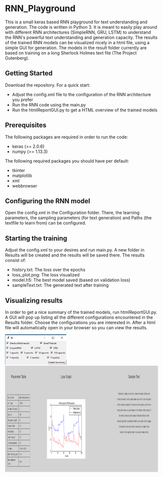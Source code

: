 # RNN_Playground

This is a small keras based RNN playground for text understanding and generation. The code is written in Python 3. It is meant to easily play around with different RNN architectures (SimpleRNN, GRU, LSTM) to understand the RNN's powerful text understanding and generation capacity. The results of the trained RNN models can be visualized nicely in a html file, using a simple GUI for generation.
The models in the result folder currently are based on training on a long Sherlock Holmes text file (The Project Gutenberg).

## Getting Started

Download the repository. 
For a quick start:
  - Adjust the config.xml file to the configuration of the RNN architecture you prefer
  - Run the RNN code using the main.py
  - Run the htmlReportGUI.py to get a HTML overview of the trained models
  
## Prerequisites

The following packages are required in order to run the code:
  - keras (>= 2.0.6)
  - numpy (>= 1.13.3)
  
 The following required packages you should have per default:
  - tkinter 
  - matplotlib
  - xml
  - webbrowser
  
## Configuring the RNN model

Open the config.xml in the Configuration folder. There, the learning parameters, the sampling parameters (for text generation) and Paths (the textfile to learn from) can be configured.

## Starting the training
Adjust the config.xml to your desires and run main.py. A new folder in Results will be created and the results will be saved there. The results consist of:
  - history.txt: The loss over the epochs
  - loss_plot.png: The loss visualized
  - model.h5: The best model saved (based on validation loss)
  - sampleText.txt: The generated text after training
  
## Visualizing results
In order to get a nice summary of the trained models, run htmlReportGUI.py. A GUI will pop up listing all the different configurations encountered in the Results folder. Choose the configurations you are interested in. After a html file will automatically open in your browser so you can view the results.
  
<img src="gui_example.png" alt="Drawing" height="100"/> 
<img src="html_example.png" alt="Drawing" height="350"/>
